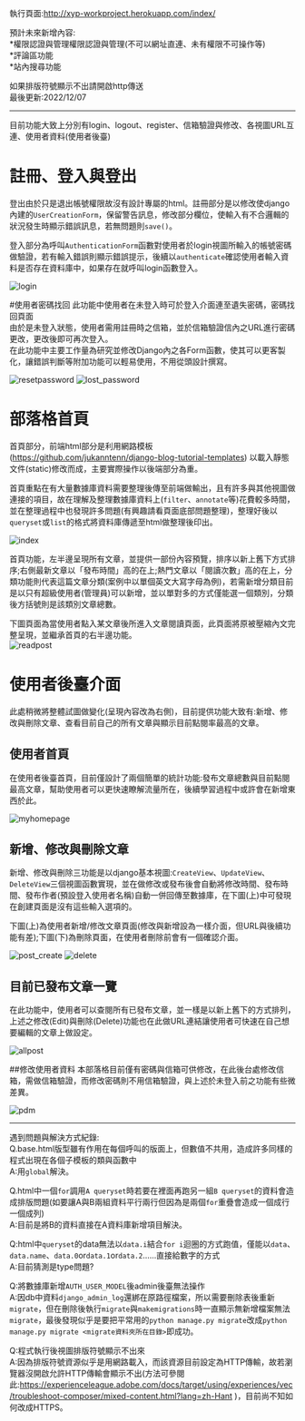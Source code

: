 執行頁面:http://xyp-workproject.herokuapp.com/index/  

預計未來新增內容:  
*權限認證與管理權限認證與管理(不可以網址直連、未有權限不可操作等)      
*評論區功能  
*站內搜尋功能  

如果排版符號顯示不出請開啟http傳送  
最後更新:2022/12/07  
****  
目前功能大致上分別有login、logout、register、信箱驗證與修改、各視圖URL互連、使用者資料(使用者後臺)
# 註冊、登入與登出
登出由於只是退出帳號權限故沒有設計專屬的html。註冊部分是以修改使django內建的```UserCreationForm```，保留警告訊息，修改部分欄位，使輸入有不合邏輯的狀況發生時顯示錯誤訊息，若無問題則```save()```。  

登入部分為呼叫```AuthenticationForm```函數對使用者於login視圖所輸入的帳號密碼做驗證，若有輸入錯誤則顯示錯誤提示，後續以```authenticate```確認使用者輸入資料是否存在資料庫中，如果存在就呼叫login函數登入。  
  
  
![login](https://user-images.githubusercontent.com/87916115/206184981-6945bdba-daeb-4bec-8d6a-0a0f9f9c2181.png)
  
  
#使用者密碼找回
此功能中使用者在未登入時可於登入介面連至遺失密碼，密碼找回頁面  
由於是未登入狀態，使用者需用註冊時之信箱，並於信箱驗證信內之URL進行密碼更改，更改後即可再次登入。  
在此功能中主要工作量為研究並修改Django內之各Form函數，使其可以更客製化，讓錯誤判斷等附加功能可以輕易使用，不用從頭設計撰寫。

![resetpassword](https://user-images.githubusercontent.com/87916115/206184036-1905d4f6-c5bc-478b-8a1a-f31a12faf8a9.png)
![lost_password](https://user-images.githubusercontent.com/87916115/206184026-46c143ee-9401-4d37-b3be-f40edb75dad7.png)


  
  
# 部落格首頁

首頁部分，前端html部分是利用網路模板(https://github.com/jukanntenn/django-blog-tutorial-templates) 以載入靜態文件(static)修改而成，主要實際操作以後端部分為重。  

首頁重點在有大量數據庫資料需要整理後傳至前端做輸出，且有許多與其他視圖做連接的項目，故在理解及整理數據庫資料上(```filter```、```annotate```等)花費較多時間，並在整理過程中也發現許多問題(有興趣請看頁面底部問題整理)，整理好後以```queryset```或```list```的格式將資料庫傳遞至html做整理後印出。  
  
    
![index](https://user-images.githubusercontent.com/87916115/205069671-49fc529b-616b-4f8d-97b9-aecec6c9a7e5.png)
  
首頁功能，左半邊呈現所有文章，並提供一部份內容預覽，排序以新上舊下方式排序;右側最新文章以「發布時間」高的在上;熱門文章以「閱讀次數」高的在上，分類功能則代表這篇文章分類(案例中以單個英文大寫字母為例)，若需新增分類目前是以只有超級使用者(管理員)可以新增，並以單對多的方式僅能選一個類別，分類後方括號則是該類別文章總數。

  
  
下圖頁面為當使用者點入某文章後所進入文章閱讀頁面，此頁面將原被壓縮內文完整呈現，並繼承首頁的右半邊功能。  
![readpost](https://user-images.githubusercontent.com/87916115/205071008-df0e5c01-b745-4520-938b-b02d01de36bd.png)



# 使用者後臺介面
此處稍微將整體試圖做變化(呈現內容改為右側)，目前提供功能大致有:新增、修改與刪除文章、查看目前自己的所有文章與顯示目前點閱率最高的文章。

## 使用者首頁
在使用者後臺首頁，目前僅設計了兩個簡單的統計功能:發布文章總數與目前點閱最高文章，幫助使用者可以更快速瞭解流量所在，後續學習過程中或許會在新增東西於此。

![myhomepage](https://user-images.githubusercontent.com/87916115/205073108-b704a164-2544-4bbc-84c5-d011ab2f7ac1.png)


## 新增、修改與刪除文章
新增、修改與刪除三功能是以django基本視圖:```CreateView```、```UpdateView```、```DeleteView```三個視圖函數實現，並在做修改或發布後會自動將修改時間、發布時間、發布作者(預設登入使用者名稱)自動一併回傳至數據庫，在下圖(上)中可發現在創建頁面是沒有這些輸入選項的。

下圖(上)為使用者新增/修改文章頁面(修改與新增設為一樣介面，但URL與後續功能有差);下圖(下)為刪除頁面，在使用者刪除前會有一個確認介面。

![post_create](https://user-images.githubusercontent.com/87916115/205073112-c2647eec-6e4f-45f2-9658-eb8fb66730aa.png)
![delete](https://user-images.githubusercontent.com/87916115/205073221-cfdfb529-5b49-4a96-bf15-2d8c257afd4c.png)

## 目前已發布文章一覽
在此功能中，使用者可以查閱所有已發布文章，並一樣是以新上舊下的方式排列，上述之修改(Edit)與刪除(Delete)功能也在此做URL連結讓使用者可快速在自己想要編輯的文章上做設定。

![allpost](https://user-images.githubusercontent.com/87916115/205073098-492d19f9-6b74-4315-90d0-f479793cc7f7.png)


##修改使用者資料
本部落格目前僅有密碼與信箱可供修改，在此後台處修改信箱，需做信箱驗證，而修改密碼則不用信箱驗證，與上述於未登入前之功能有些微差異。 

![pdm](https://user-images.githubusercontent.com/87916115/206184031-f35dfe53-edf5-424a-baac-abed6746e355.png)




****  
遇到問題與解決方式紀錄:  
Q.base.html版型雖有作用在每個呼叫的版面上，但數值不共用，造成許多同樣的程式出現在各個子模板的類與函數中  
A:用```global```解決。  

Q.html中一個```for```調用```A queryset```時若要在裡面再跑另一組```B queryset```的資料會造成排版問題(如要讓A與B兩組資料平行兩行但因為是兩個```for```重疊會造成一個成行一個成列)  
A:目前是將B的資料直接在A資料庫新增項目解決。  

Q:html中```queryset```的data無法以```data.i```結合```for i```迴圈的方式跑值，僅能以```data```、```data.name```、```data.0```or```data.1```or```data.2```......直接給數字的方式  
A:目前猜測是type問題?  

Q:將數據庫新增```AUTH_USER_MODEL```後admin後臺無法操作  
A:因db中資料```django_admin_log```還綁在原路徑檔案，所以需要刪除表後重新```migrate```，但在刪除後執行```migrate```與```makemigrations```時一直顯示無新增檔案無法```migrate```，最後發現似乎是要把平常用的```python manage.py migrate```改成```python manage.py migrate <migrate資料夾所在目錄>```即成功。  

Q:程式執行後視圖排版符號顯示不出來  
A:因為排版符號資源似乎是用網路載入，而該資源目前設定為HTTP傳輸，故若瀏覽器沒開啟允許HTTP傳輸會顯示不出(方法可參閱此:https://experienceleague.adobe.com/docs/target/using/experiences/vec/troubleshoot-composer/mixed-content.html?lang=zh-Hant )，目前尚不知如何改成HTTPS。

